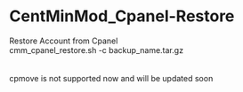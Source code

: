 # CentMinMod_Cpanel-Restore
Restore Account from Cpanel
<br />
cmm_cpanel_restore.sh -c backup_name.tar.gz
<br /><br /><br />
cpmove is not supported now and will be updated soon
